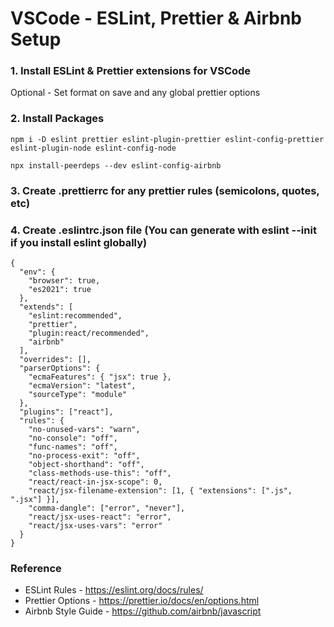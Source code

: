 # VSCode - ESLint, Prettier & Airbnb Setup

### 1. Install ESLint & Prettier extensions for VSCode

Optional - Set format on save and any global prettier options

### 2. Install Packages

```
npm i -D eslint prettier eslint-plugin-prettier eslint-config-prettier eslint-plugin-node eslint-config-node
```

```
npx install-peerdeps --dev eslint-config-airbnb
```

### 3. Create .prettierrc for any prettier rules (semicolons, quotes, etc)

### 4. Create .eslintrc.json file (You can generate with eslint --init if you install eslint globally)

```
{
  "env": {
    "browser": true,
    "es2021": true
  },
  "extends": [
    "eslint:recommended",
    "prettier",
    "plugin:react/recommended",
    "airbnb"
  ],
  "overrides": [],
  "parserOptions": {
    "ecmaFeatures": { "jsx": true },
    "ecmaVersion": "latest",
    "sourceType": "module"
  },
  "plugins": ["react"],
  "rules": {
    "no-unused-vars": "warn",
    "no-console": "off",
    "func-names": "off",
    "no-process-exit": "off",
    "object-shorthand": "off",
    "class-methods-use-this": "off",
    "react/react-in-jsx-scope": 0,
    "react/jsx-filename-extension": [1, { "extensions": [".js", ".jsx"] }],
    "comma-dangle": ["error", "never"],
    "react/jsx-uses-react": "error",
    "react/jsx-uses-vars": "error"
  }
}
```

### Reference

- ESLint Rules - https://eslint.org/docs/rules/
- Prettier Options - https://prettier.io/docs/en/options.html
- Airbnb Style Guide - https://github.com/airbnb/javascript
